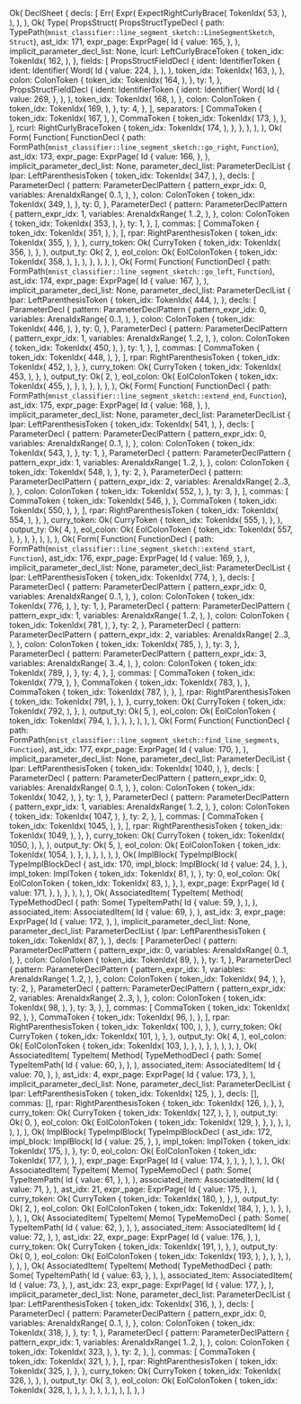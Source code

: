 Ok(
    DeclSheet {
        decls: [
            Err(
                Expr(
                    ExpectRightCurlyBrace(
                        TokenIdx(
                            53,
                        ),
                    ),
                ),
            ),
            Ok(
                Type(
                    PropsStruct(
                        PropsStructTypeDecl {
                            path: TypePath(`mnist_classifier::line_segment_sketch::LineSegmentSketch`, `Struct`),
                            ast_idx: 171,
                            expr_page: ExprPage(
                                Id {
                                    value: 165,
                                },
                            ),
                            implicit_parameter_decl_list: None,
                            lcurl: LeftCurlyBraceToken {
                                token_idx: TokenIdx(
                                    162,
                                ),
                            },
                            fields: [
                                PropsStructFieldDecl {
                                    ident: IdentifierToken {
                                        ident: Identifier(
                                            Word(
                                                Id {
                                                    value: 224,
                                                },
                                            ),
                                        ),
                                        token_idx: TokenIdx(
                                            163,
                                        ),
                                    },
                                    colon: ColonToken {
                                        token_idx: TokenIdx(
                                            164,
                                        ),
                                    },
                                    ty: 1,
                                },
                                PropsStructFieldDecl {
                                    ident: IdentifierToken {
                                        ident: Identifier(
                                            Word(
                                                Id {
                                                    value: 269,
                                                },
                                            ),
                                        ),
                                        token_idx: TokenIdx(
                                            168,
                                        ),
                                    },
                                    colon: ColonToken {
                                        token_idx: TokenIdx(
                                            169,
                                        ),
                                    },
                                    ty: 4,
                                },
                            ],
                            separators: [
                                CommaToken {
                                    token_idx: TokenIdx(
                                        167,
                                    ),
                                },
                                CommaToken {
                                    token_idx: TokenIdx(
                                        173,
                                    ),
                                },
                            ],
                            rcurl: RightCurlyBraceToken {
                                token_idx: TokenIdx(
                                    174,
                                ),
                            },
                        },
                    ),
                ),
            ),
            Ok(
                Form(
                    Function(
                        FunctionDecl {
                            path: FormPath(`mnist_classifier::line_segment_sketch::go_right`, `Function`),
                            ast_idx: 173,
                            expr_page: ExprPage(
                                Id {
                                    value: 166,
                                },
                            ),
                            implicit_parameter_decl_list: None,
                            parameter_decl_list: ParameterDeclList {
                                lpar: LeftParenthesisToken {
                                    token_idx: TokenIdx(
                                        347,
                                    ),
                                },
                                decls: [
                                    ParameterDecl {
                                        pattern: ParameterDeclPattern {
                                            pattern_expr_idx: 0,
                                            variables: ArenaIdxRange(
                                                0..1,
                                            ),
                                        },
                                        colon: ColonToken {
                                            token_idx: TokenIdx(
                                                349,
                                            ),
                                        },
                                        ty: 0,
                                    },
                                    ParameterDecl {
                                        pattern: ParameterDeclPattern {
                                            pattern_expr_idx: 1,
                                            variables: ArenaIdxRange(
                                                1..2,
                                            ),
                                        },
                                        colon: ColonToken {
                                            token_idx: TokenIdx(
                                                353,
                                            ),
                                        },
                                        ty: 1,
                                    },
                                ],
                                commas: [
                                    CommaToken {
                                        token_idx: TokenIdx(
                                            351,
                                        ),
                                    },
                                ],
                                rpar: RightParenthesisToken {
                                    token_idx: TokenIdx(
                                        355,
                                    ),
                                },
                            },
                            curry_token: Ok(
                                CurryToken {
                                    token_idx: TokenIdx(
                                        356,
                                    ),
                                },
                            ),
                            output_ty: Ok(
                                2,
                            ),
                            eol_colon: Ok(
                                EolColonToken {
                                    token_idx: TokenIdx(
                                        358,
                                    ),
                                },
                            ),
                        },
                    ),
                ),
            ),
            Ok(
                Form(
                    Function(
                        FunctionDecl {
                            path: FormPath(`mnist_classifier::line_segment_sketch::go_left`, `Function`),
                            ast_idx: 174,
                            expr_page: ExprPage(
                                Id {
                                    value: 167,
                                },
                            ),
                            implicit_parameter_decl_list: None,
                            parameter_decl_list: ParameterDeclList {
                                lpar: LeftParenthesisToken {
                                    token_idx: TokenIdx(
                                        444,
                                    ),
                                },
                                decls: [
                                    ParameterDecl {
                                        pattern: ParameterDeclPattern {
                                            pattern_expr_idx: 0,
                                            variables: ArenaIdxRange(
                                                0..1,
                                            ),
                                        },
                                        colon: ColonToken {
                                            token_idx: TokenIdx(
                                                446,
                                            ),
                                        },
                                        ty: 0,
                                    },
                                    ParameterDecl {
                                        pattern: ParameterDeclPattern {
                                            pattern_expr_idx: 1,
                                            variables: ArenaIdxRange(
                                                1..2,
                                            ),
                                        },
                                        colon: ColonToken {
                                            token_idx: TokenIdx(
                                                450,
                                            ),
                                        },
                                        ty: 1,
                                    },
                                ],
                                commas: [
                                    CommaToken {
                                        token_idx: TokenIdx(
                                            448,
                                        ),
                                    },
                                ],
                                rpar: RightParenthesisToken {
                                    token_idx: TokenIdx(
                                        452,
                                    ),
                                },
                            },
                            curry_token: Ok(
                                CurryToken {
                                    token_idx: TokenIdx(
                                        453,
                                    ),
                                },
                            ),
                            output_ty: Ok(
                                2,
                            ),
                            eol_colon: Ok(
                                EolColonToken {
                                    token_idx: TokenIdx(
                                        455,
                                    ),
                                },
                            ),
                        },
                    ),
                ),
            ),
            Ok(
                Form(
                    Function(
                        FunctionDecl {
                            path: FormPath(`mnist_classifier::line_segment_sketch::extend_end`, `Function`),
                            ast_idx: 175,
                            expr_page: ExprPage(
                                Id {
                                    value: 168,
                                },
                            ),
                            implicit_parameter_decl_list: None,
                            parameter_decl_list: ParameterDeclList {
                                lpar: LeftParenthesisToken {
                                    token_idx: TokenIdx(
                                        541,
                                    ),
                                },
                                decls: [
                                    ParameterDecl {
                                        pattern: ParameterDeclPattern {
                                            pattern_expr_idx: 0,
                                            variables: ArenaIdxRange(
                                                0..1,
                                            ),
                                        },
                                        colon: ColonToken {
                                            token_idx: TokenIdx(
                                                543,
                                            ),
                                        },
                                        ty: 1,
                                    },
                                    ParameterDecl {
                                        pattern: ParameterDeclPattern {
                                            pattern_expr_idx: 1,
                                            variables: ArenaIdxRange(
                                                1..2,
                                            ),
                                        },
                                        colon: ColonToken {
                                            token_idx: TokenIdx(
                                                548,
                                            ),
                                        },
                                        ty: 2,
                                    },
                                    ParameterDecl {
                                        pattern: ParameterDeclPattern {
                                            pattern_expr_idx: 2,
                                            variables: ArenaIdxRange(
                                                2..3,
                                            ),
                                        },
                                        colon: ColonToken {
                                            token_idx: TokenIdx(
                                                552,
                                            ),
                                        },
                                        ty: 3,
                                    },
                                ],
                                commas: [
                                    CommaToken {
                                        token_idx: TokenIdx(
                                            546,
                                        ),
                                    },
                                    CommaToken {
                                        token_idx: TokenIdx(
                                            550,
                                        ),
                                    },
                                ],
                                rpar: RightParenthesisToken {
                                    token_idx: TokenIdx(
                                        554,
                                    ),
                                },
                            },
                            curry_token: Ok(
                                CurryToken {
                                    token_idx: TokenIdx(
                                        555,
                                    ),
                                },
                            ),
                            output_ty: Ok(
                                4,
                            ),
                            eol_colon: Ok(
                                EolColonToken {
                                    token_idx: TokenIdx(
                                        557,
                                    ),
                                },
                            ),
                        },
                    ),
                ),
            ),
            Ok(
                Form(
                    Function(
                        FunctionDecl {
                            path: FormPath(`mnist_classifier::line_segment_sketch::extend_start`, `Function`),
                            ast_idx: 176,
                            expr_page: ExprPage(
                                Id {
                                    value: 169,
                                },
                            ),
                            implicit_parameter_decl_list: None,
                            parameter_decl_list: ParameterDeclList {
                                lpar: LeftParenthesisToken {
                                    token_idx: TokenIdx(
                                        774,
                                    ),
                                },
                                decls: [
                                    ParameterDecl {
                                        pattern: ParameterDeclPattern {
                                            pattern_expr_idx: 0,
                                            variables: ArenaIdxRange(
                                                0..1,
                                            ),
                                        },
                                        colon: ColonToken {
                                            token_idx: TokenIdx(
                                                776,
                                            ),
                                        },
                                        ty: 1,
                                    },
                                    ParameterDecl {
                                        pattern: ParameterDeclPattern {
                                            pattern_expr_idx: 1,
                                            variables: ArenaIdxRange(
                                                1..2,
                                            ),
                                        },
                                        colon: ColonToken {
                                            token_idx: TokenIdx(
                                                781,
                                            ),
                                        },
                                        ty: 2,
                                    },
                                    ParameterDecl {
                                        pattern: ParameterDeclPattern {
                                            pattern_expr_idx: 2,
                                            variables: ArenaIdxRange(
                                                2..3,
                                            ),
                                        },
                                        colon: ColonToken {
                                            token_idx: TokenIdx(
                                                785,
                                            ),
                                        },
                                        ty: 3,
                                    },
                                    ParameterDecl {
                                        pattern: ParameterDeclPattern {
                                            pattern_expr_idx: 3,
                                            variables: ArenaIdxRange(
                                                3..4,
                                            ),
                                        },
                                        colon: ColonToken {
                                            token_idx: TokenIdx(
                                                789,
                                            ),
                                        },
                                        ty: 4,
                                    },
                                ],
                                commas: [
                                    CommaToken {
                                        token_idx: TokenIdx(
                                            779,
                                        ),
                                    },
                                    CommaToken {
                                        token_idx: TokenIdx(
                                            783,
                                        ),
                                    },
                                    CommaToken {
                                        token_idx: TokenIdx(
                                            787,
                                        ),
                                    },
                                ],
                                rpar: RightParenthesisToken {
                                    token_idx: TokenIdx(
                                        791,
                                    ),
                                },
                            },
                            curry_token: Ok(
                                CurryToken {
                                    token_idx: TokenIdx(
                                        792,
                                    ),
                                },
                            ),
                            output_ty: Ok(
                                5,
                            ),
                            eol_colon: Ok(
                                EolColonToken {
                                    token_idx: TokenIdx(
                                        794,
                                    ),
                                },
                            ),
                        },
                    ),
                ),
            ),
            Ok(
                Form(
                    Function(
                        FunctionDecl {
                            path: FormPath(`mnist_classifier::line_segment_sketch::find_line_segments`, `Function`),
                            ast_idx: 177,
                            expr_page: ExprPage(
                                Id {
                                    value: 170,
                                },
                            ),
                            implicit_parameter_decl_list: None,
                            parameter_decl_list: ParameterDeclList {
                                lpar: LeftParenthesisToken {
                                    token_idx: TokenIdx(
                                        1040,
                                    ),
                                },
                                decls: [
                                    ParameterDecl {
                                        pattern: ParameterDeclPattern {
                                            pattern_expr_idx: 0,
                                            variables: ArenaIdxRange(
                                                0..1,
                                            ),
                                        },
                                        colon: ColonToken {
                                            token_idx: TokenIdx(
                                                1042,
                                            ),
                                        },
                                        ty: 1,
                                    },
                                    ParameterDecl {
                                        pattern: ParameterDeclPattern {
                                            pattern_expr_idx: 1,
                                            variables: ArenaIdxRange(
                                                1..2,
                                            ),
                                        },
                                        colon: ColonToken {
                                            token_idx: TokenIdx(
                                                1047,
                                            ),
                                        },
                                        ty: 2,
                                    },
                                ],
                                commas: [
                                    CommaToken {
                                        token_idx: TokenIdx(
                                            1045,
                                        ),
                                    },
                                ],
                                rpar: RightParenthesisToken {
                                    token_idx: TokenIdx(
                                        1049,
                                    ),
                                },
                            },
                            curry_token: Ok(
                                CurryToken {
                                    token_idx: TokenIdx(
                                        1050,
                                    ),
                                },
                            ),
                            output_ty: Ok(
                                5,
                            ),
                            eol_colon: Ok(
                                EolColonToken {
                                    token_idx: TokenIdx(
                                        1054,
                                    ),
                                },
                            ),
                        },
                    ),
                ),
            ),
            Ok(
                ImplBlock(
                    TypeImplBlock(
                        TypeImplBlockDecl {
                            ast_idx: 170,
                            impl_block: ImplBlock(
                                Id {
                                    value: 24,
                                },
                            ),
                            impl_token: ImplToken {
                                token_idx: TokenIdx(
                                    81,
                                ),
                            },
                            ty: 0,
                            eol_colon: Ok(
                                EolColonToken {
                                    token_idx: TokenIdx(
                                        83,
                                    ),
                                },
                            ),
                            expr_page: ExprPage(
                                Id {
                                    value: 171,
                                },
                            ),
                        },
                    ),
                ),
            ),
            Ok(
                AssociatedItem(
                    TypeItem(
                        Method(
                            TypeMethodDecl {
                                path: Some(
                                    TypeItemPath(
                                        Id {
                                            value: 59,
                                        },
                                    ),
                                ),
                                associated_item: AssociatedItem(
                                    Id {
                                        value: 69,
                                    },
                                ),
                                ast_idx: 3,
                                expr_page: ExprPage(
                                    Id {
                                        value: 172,
                                    },
                                ),
                                implicit_parameter_decl_list: None,
                                parameter_decl_list: ParameterDeclList {
                                    lpar: LeftParenthesisToken {
                                        token_idx: TokenIdx(
                                            87,
                                        ),
                                    },
                                    decls: [
                                        ParameterDecl {
                                            pattern: ParameterDeclPattern {
                                                pattern_expr_idx: 0,
                                                variables: ArenaIdxRange(
                                                    0..1,
                                                ),
                                            },
                                            colon: ColonToken {
                                                token_idx: TokenIdx(
                                                    89,
                                                ),
                                            },
                                            ty: 1,
                                        },
                                        ParameterDecl {
                                            pattern: ParameterDeclPattern {
                                                pattern_expr_idx: 1,
                                                variables: ArenaIdxRange(
                                                    1..2,
                                                ),
                                            },
                                            colon: ColonToken {
                                                token_idx: TokenIdx(
                                                    94,
                                                ),
                                            },
                                            ty: 2,
                                        },
                                        ParameterDecl {
                                            pattern: ParameterDeclPattern {
                                                pattern_expr_idx: 2,
                                                variables: ArenaIdxRange(
                                                    2..3,
                                                ),
                                            },
                                            colon: ColonToken {
                                                token_idx: TokenIdx(
                                                    98,
                                                ),
                                            },
                                            ty: 3,
                                        },
                                    ],
                                    commas: [
                                        CommaToken {
                                            token_idx: TokenIdx(
                                                92,
                                            ),
                                        },
                                        CommaToken {
                                            token_idx: TokenIdx(
                                                96,
                                            ),
                                        },
                                    ],
                                    rpar: RightParenthesisToken {
                                        token_idx: TokenIdx(
                                            100,
                                        ),
                                    },
                                },
                                curry_token: Ok(
                                    CurryToken {
                                        token_idx: TokenIdx(
                                            101,
                                        ),
                                    },
                                ),
                                output_ty: Ok(
                                    4,
                                ),
                                eol_colon: Ok(
                                    EolColonToken {
                                        token_idx: TokenIdx(
                                            103,
                                        ),
                                    },
                                ),
                            },
                        ),
                    ),
                ),
            ),
            Ok(
                AssociatedItem(
                    TypeItem(
                        Method(
                            TypeMethodDecl {
                                path: Some(
                                    TypeItemPath(
                                        Id {
                                            value: 60,
                                        },
                                    ),
                                ),
                                associated_item: AssociatedItem(
                                    Id {
                                        value: 70,
                                    },
                                ),
                                ast_idx: 4,
                                expr_page: ExprPage(
                                    Id {
                                        value: 173,
                                    },
                                ),
                                implicit_parameter_decl_list: None,
                                parameter_decl_list: ParameterDeclList {
                                    lpar: LeftParenthesisToken {
                                        token_idx: TokenIdx(
                                            125,
                                        ),
                                    },
                                    decls: [],
                                    commas: [],
                                    rpar: RightParenthesisToken {
                                        token_idx: TokenIdx(
                                            126,
                                        ),
                                    },
                                },
                                curry_token: Ok(
                                    CurryToken {
                                        token_idx: TokenIdx(
                                            127,
                                        ),
                                    },
                                ),
                                output_ty: Ok(
                                    0,
                                ),
                                eol_colon: Ok(
                                    EolColonToken {
                                        token_idx: TokenIdx(
                                            129,
                                        ),
                                    },
                                ),
                            },
                        ),
                    ),
                ),
            ),
            Ok(
                ImplBlock(
                    TypeImplBlock(
                        TypeImplBlockDecl {
                            ast_idx: 172,
                            impl_block: ImplBlock(
                                Id {
                                    value: 25,
                                },
                            ),
                            impl_token: ImplToken {
                                token_idx: TokenIdx(
                                    175,
                                ),
                            },
                            ty: 0,
                            eol_colon: Ok(
                                EolColonToken {
                                    token_idx: TokenIdx(
                                        177,
                                    ),
                                },
                            ),
                            expr_page: ExprPage(
                                Id {
                                    value: 174,
                                },
                            ),
                        },
                    ),
                ),
            ),
            Ok(
                AssociatedItem(
                    TypeItem(
                        Memo(
                            TypeMemoDecl {
                                path: Some(
                                    TypeItemPath(
                                        Id {
                                            value: 61,
                                        },
                                    ),
                                ),
                                associated_item: AssociatedItem(
                                    Id {
                                        value: 71,
                                    },
                                ),
                                ast_idx: 21,
                                expr_page: ExprPage(
                                    Id {
                                        value: 175,
                                    },
                                ),
                                curry_token: Ok(
                                    CurryToken {
                                        token_idx: TokenIdx(
                                            180,
                                        ),
                                    },
                                ),
                                output_ty: Ok(
                                    2,
                                ),
                                eol_colon: Ok(
                                    EolColonToken {
                                        token_idx: TokenIdx(
                                            184,
                                        ),
                                    },
                                ),
                            },
                        ),
                    ),
                ),
            ),
            Ok(
                AssociatedItem(
                    TypeItem(
                        Memo(
                            TypeMemoDecl {
                                path: Some(
                                    TypeItemPath(
                                        Id {
                                            value: 62,
                                        },
                                    ),
                                ),
                                associated_item: AssociatedItem(
                                    Id {
                                        value: 72,
                                    },
                                ),
                                ast_idx: 22,
                                expr_page: ExprPage(
                                    Id {
                                        value: 176,
                                    },
                                ),
                                curry_token: Ok(
                                    CurryToken {
                                        token_idx: TokenIdx(
                                            191,
                                        ),
                                    },
                                ),
                                output_ty: Ok(
                                    0,
                                ),
                                eol_colon: Ok(
                                    EolColonToken {
                                        token_idx: TokenIdx(
                                            193,
                                        ),
                                    },
                                ),
                            },
                        ),
                    ),
                ),
            ),
            Ok(
                AssociatedItem(
                    TypeItem(
                        Method(
                            TypeMethodDecl {
                                path: Some(
                                    TypeItemPath(
                                        Id {
                                            value: 63,
                                        },
                                    ),
                                ),
                                associated_item: AssociatedItem(
                                    Id {
                                        value: 73,
                                    },
                                ),
                                ast_idx: 23,
                                expr_page: ExprPage(
                                    Id {
                                        value: 177,
                                    },
                                ),
                                implicit_parameter_decl_list: None,
                                parameter_decl_list: ParameterDeclList {
                                    lpar: LeftParenthesisToken {
                                        token_idx: TokenIdx(
                                            316,
                                        ),
                                    },
                                    decls: [
                                        ParameterDecl {
                                            pattern: ParameterDeclPattern {
                                                pattern_expr_idx: 0,
                                                variables: ArenaIdxRange(
                                                    0..1,
                                                ),
                                            },
                                            colon: ColonToken {
                                                token_idx: TokenIdx(
                                                    318,
                                                ),
                                            },
                                            ty: 1,
                                        },
                                        ParameterDecl {
                                            pattern: ParameterDeclPattern {
                                                pattern_expr_idx: 1,
                                                variables: ArenaIdxRange(
                                                    1..2,
                                                ),
                                            },
                                            colon: ColonToken {
                                                token_idx: TokenIdx(
                                                    323,
                                                ),
                                            },
                                            ty: 2,
                                        },
                                    ],
                                    commas: [
                                        CommaToken {
                                            token_idx: TokenIdx(
                                                321,
                                            ),
                                        },
                                    ],
                                    rpar: RightParenthesisToken {
                                        token_idx: TokenIdx(
                                            325,
                                        ),
                                    },
                                },
                                curry_token: Ok(
                                    CurryToken {
                                        token_idx: TokenIdx(
                                            326,
                                        ),
                                    },
                                ),
                                output_ty: Ok(
                                    3,
                                ),
                                eol_colon: Ok(
                                    EolColonToken {
                                        token_idx: TokenIdx(
                                            328,
                                        ),
                                    },
                                ),
                            },
                        ),
                    ),
                ),
            ),
        ],
    },
)